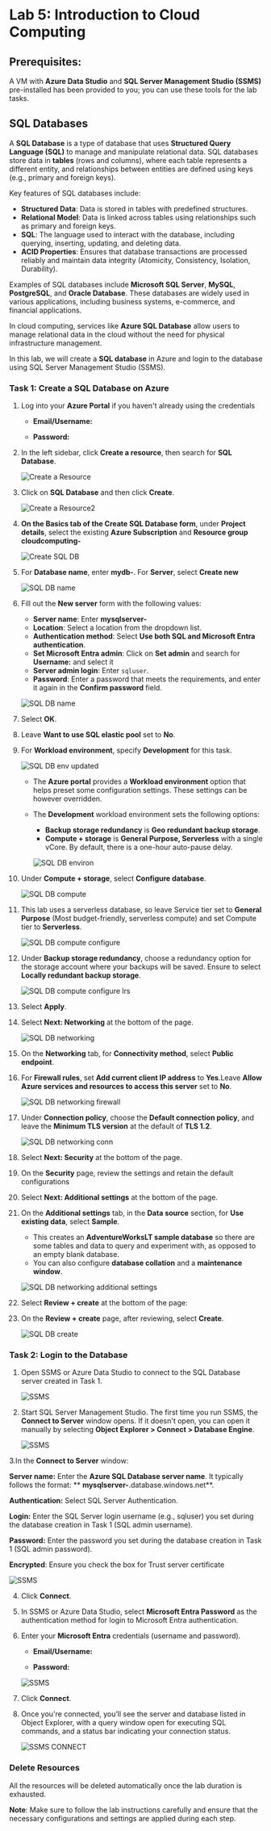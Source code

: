 # Lab 5: Introduction to Cloud Computing

## Prerequisites:
A VM with **Azure Data Studio** and **SQL Server Management Studio (SSMS)** pre-installed has been provided to you; you can use these tools for the lab tasks.

## SQL Databases

A **SQL Database** is a type of database that uses **Structured Query Language (SQL)** to manage and manipulate relational data. SQL databases store data in **tables** (rows and columns), where each table represents a different entity, and relationships between entities are defined using keys (e.g., primary and foreign keys).

Key features of SQL databases include:
- **Structured Data**: Data is stored in tables with predefined structures.
- **Relational Model**: Data is linked across tables using relationships such as primary and foreign keys.
- **SQL**: The language used to interact with the database, including querying, inserting, updating, and deleting data.
- **ACID Properties**: Ensures that database transactions are processed reliably and maintain data integrity (Atomicity, Consistency, Isolation, Durability).
  
Examples of SQL databases include **Microsoft SQL Server**, **MySQL**, **PostgreSQL**, and **Oracle Database**. These databases are widely used in various applications, including business systems, e-commerce, and financial applications.

In cloud computing, services like **Azure SQL Database** allow users to manage relational data in the cloud without the need for physical infrastructure management.

In this lab, we will create a **SQL database** in Azure and login to the database using SQL Server Management Studio (SSMS).

### Task 1: Create a SQL Database on Azure

1. Log into your **Azure Portal** if you haven't already using the credentials
   
   - **Email/Username:** <inject key="AzureAdUserEmail"></inject>

   - **Password:** <inject key="AzureAdUserPassword"></inject>
   
2. In the left sidebar, click **Create a resource**, then search for **SQL Database**.

   ![Create a Resource](images/1.png)

3. Click on **SQL Database** and then click **Create**.

   ![Create a Resource2](images/2.png)

4. **On the Basics tab of the Create SQL Database form**, under **Project details**, select the existing **Azure Subscription** and **Resource group**  **cloudcomputing-<inject key="DeploymentID" enableCopy="false"/>** 

   ![Create SQL DB](images/3.png)

5. For **Database name**, enter **mydb-<inject key="DeploymentID" enableCopy="false"/>**. For **Server**, select **Create new**

   ![SQL DB name](images/4.png)

6. Fill out the **New server** form with the following values:
   - **Server name**: Enter **mysqlserver-<inject key="DeploymentID" enableCopy="false"/>** 
   - **Location**: Select a location from the dropdown list.
   - **Authentication method**: Select **Use both SQL and Microsoft Entra authentication**.
   - **Set Microsoft Entra admin**: Click on **Set admin** and search for **Username:** <inject key="AzureAdUserEmail"></inject> and select it
   - **Server admin login**: Enter `sqluser`.
   - **Password**: Enter a password that meets the requirements, and enter it again in the **Confirm password** field.
   
   ![SQL DB name](images/5.png)

7. Select **OK**.
   
8. Leave **Want to use SQL elastic pool** set to **No**.

9. For **Workload environment**, specify **Development** for this task.

   ![SQL DB env updated](images/6-u.png)

   - The **Azure portal** provides a **Workload environment** option that helps preset some configuration settings. These settings can be however overridden.
   - The **Development** workload environment sets the following options:
     - **Backup storage redundancy** is **Geo redundant backup storage**.
     - **Compute + storage** is **General Purpose, Serverless** with a single vCore. By default, there is a one-hour auto-pause delay.

     ![SQL DB environ](images/06.png)

10. Under **Compute + storage**, select **Configure database**.

    ![SQL DB compute](images/7.png)

11. This lab uses a serverless database, so leave Service tier set to **General Purpose** (Most budget-friendly, serverless compute) and set Compute tier to **Serverless**.

     ![SQL DB compute configure](images/8.png)

12. Under **Backup storage redundancy**, choose a redundancy option for the storage account where your backups will be saved. Ensure to select **Locally redundant backup storage**.

    ![SQL DB compute configure lrs](images/9.png)

13.  Select **Apply**.
  
14. Select **Next: Networking** at the bottom of the page.

    ![SQL DB networking](images/10.png)

15. On the **Networking** tab, for **Connectivity method**, select **Public endpoint**.

16. For **Firewall rules**, set **Add current client IP address** to **Yes**.Leave **Allow Azure services and resources to access this server** set to **No**.

    ![SQL DB networking firewall](images/11.png)

17. Under **Connection policy**, choose the **Default connection policy**, and leave the **Minimum TLS version** at the default of **TLS 1.2**.

    ![SQL DB networking conn](images/12.png)

18. Select **Next: Security** at the bottom of the page.

19. On the **Security** page, review the settings and retain the default configurations

20. Select **Next: Additional settings** at the bottom of the page.

21. On the **Additional settings** tab, in the **Data source** section, for **Use existing data**, select **Sample**.
    - This creates an **AdventureWorksLT sample database** so there are some tables and data to query and experiment with, as opposed to an empty blank database.
    - You can also configure **database collation** and a **maintenance window**.

    ![SQL DB networking additional settings](images/13.png)

22. Select **Review + create** at the bottom of the page:
   
23. On the **Review + create** page, after reviewing, select **Create**.

    ![SQL DB create](images/14.png)

### Task 2: Login to the Database

1. Open SSMS or Azure Data Studio to connect to the SQL Database server created in Task 1.

   ![SSMS ](images/15.png)

2. Start SQL Server Management Studio. The first time you run SSMS, the **Connect to Server** window opens. If it doesn't open, you can open it manually by selecting **Object Explorer > Connect > Database Engine**.

   ![SSMS ](images/connect-object-explorer.png)
   
3.In the **Connect to Server** window:

  **Server name:** Enter the **Azure SQL Database server name**. It typically follows the format: ** **mysqlserver-<inject key="DeploymentID" enableCopy="false"/>**.database.windows.net**.

  **Authentication:** Select SQL Server Authentication.

  **Login:** Enter the SQL Server login username (e.g., sqluser) you set during the database creation in Task 1 (SQL admin username).

  **Password:** Enter the password you set during the database creation in Task 1 (SQL admin password).

  **Encrypted**: Ensure you check the box for Trust server certificate

   ![SSMS ](images/16.png)

4. Click **Connect**.

5. In SSMS or Azure Data Studio, select **Microsoft Entra Password** as the authentication method for login to Microsoft Entra authentication.

6. Enter your **Microsoft Entra** credentials (username and password).

   - **Email/Username:** <inject key="AzureAdUserEmail"></inject>

   - **Password:** <inject key="AzureAdUserPassword"></inject>
 
    ![SSMS ](images/17.png)

7. Click **Connect**.

8. Once you're connected, you’ll see the server and database listed in Object Explorer, with a query window open for executing SQL commands, and a status bar indicating your connection status.

   ![SSMS CONNECT ](images/18.png)

### Delete Resources

All the resources will be deleted automatically once the lab duration is exhausted.
   
**Note**: Make sure to follow the lab instructions carefully and ensure that the necessary configurations and settings are applied during each step.

